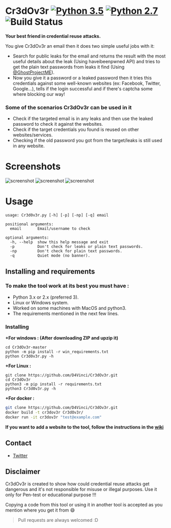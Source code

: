 # Cr3dOv3r [![Python 3.5](https://img.shields.io/badge/Python-3.5-yellow.svg)](http://www.python.org/download/) [![Python 2.7](https://img.shields.io/badge/Python-2.7-yellow.svg)](http://www.python.org/download/) ![Build Status](https://img.shields.io/badge/Version-0.4.4-red.svg)

**Your best friend in credential reuse attacks.**

You give Cr3dOv3r an email then it does two simple useful jobs with it:
- Search for public leaks for the email and returns the result with the most useful details about the leak (Using haveibeenpwned API) and tries to get the plain text passwords from leaks it find (Using [@GhostProjectME](https://twitter.com/GhostProjectME)).
- Now you give it a password or a leaked password then it tries this credentials against some well-known websites (ex: Facebook, Twitter, Google...), tells if the login successful and if there's captcha some where blocking our way!

### Some of the scenarios Cr3dOv3r can be used in it
- Check if the targeted email is in any leaks and then use the leaked password to check it against the websites.
- Check if the target credentials you found is reused on other websites/services.
- Checking if the old password you got from the target/leaks is still used in any website.

# Screenshots
![screenshot](https://github.com/D4Vinci/Cr3dOv3r/blob/master/Data/Email1.png)
![screenshot](https://github.com/D4Vinci/Cr3dOv3r/blob/master/Data/Email2.png)
![screenshot](https://github.com/D4Vinci/Cr3dOv3r/blob/master/Data/Email3.png)

# Usage
```
usage: Cr3d0v3r.py [-h] [-p] [-np] [-q] email

positional arguments:
  email       Email/username to check

optional arguments:
  -h, --help  show this help message and exit
  -p          Don't check for leaks or plain text passwords.
  -np         Don't check for plain text passwords.
  -q          Quiet mode (no banner).

```

## Installing and requirements
### To make the tool work at its best you must have :
- Python 3.x or 2.x (preferred 3).
- Linux or Windows system.
- Worked on some machines with MacOS and python3.
- The requirements mentioned in the next few lines.

### Installing
**+For windows : (After downloading ZIP and upzip it)**
```
cd Cr3dOv3r-master
python -m pip install -r win_requirements.txt
python Cr3d0v3r.py -h
```
**+For Linux :**
```
git clone https://github.com/D4Vinci/Cr3dOv3r.git
cd Cr3dOv3r
python3 -m pip install -r requirements.txt
python3 Cr3d0v3r.py -h
```

**+For docker :**
```bash
git clone https://github.com/D4Vinci/Cr3dOv3r.git
docker build -t cr3dov3r Cr3dOv3r/
docker run -it cr3dov3r "test@example.com"
```


**If you want to add a website to the tool, follow the instructions in the [wiki](https://github.com/D4Vinci/Cr3dOv3r/wiki)**

## Contact
- [Twitter](https://twitter.com/D4Vinci1)

## Disclaimer
Cr3dOv3r is created to show how could credential reuse attacks get dangerous and it's not responsible for misuse or illegal purposes. Use it only for Pen-test or educational purpose !!!

Copying a code from this tool or using it in another tool is accepted as you mention where you get it from :smile:

> Pull requests are always welcomed :D
